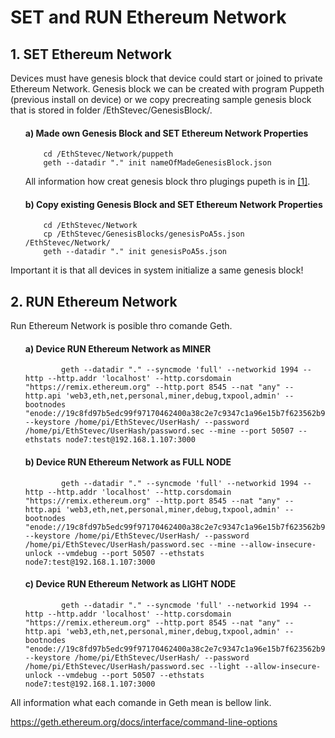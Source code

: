 # SET and RUN Ethereum Network

## 1. SET Ethereum Network

Devices must have genesis block that device could start or joined to private Ethereum Network. Genesis block we can be created with program Puppeth (previous install on device) or we copy precreating sample genesis block that is stored in folder /EthStevec/GenesisBlock/.

<ol>

#### a) Made own Genesis Block and SET Ethereum Network Properties

```shell
    cd /EthStevec/Network/puppeth
    geth --datadir "." init nameOfMadeGenesisBlock.json
 ```

All information how creat genesis block thro plugings pupeth is in [[1]](https://yenhuang.gitbooks.io/blockchain/content/chapter1/creating-the-genesis-block.html).

#### b) Copy existing Genesis Block and SET Ethereum Network Properties

```shell
    cd /EthStevec/Network
    cp /EthStevec/GenesisBlocks/genesisPoA5s.json /EthStevec/Network/
    geth --datadir "." init genesisPoA5s.json
```

</ol>

Important it is that all devices in system initialize a same genesis block!


## 2. RUN Ethereum Network

Run Ethereum Network is posible thro comande Geth.

<ol>

#### a) Device RUN Ethereum Network as MINER

```shell
        geth --datadir "." --syncmode 'full' --networkid 1994 --http --http.addr 'localhost' --http.corsdomain "https://remix.ethereum.org" --http.port 8545 --nat "any" --http.api 'web3,eth,net,personal,miner,debug,txpool,admin' --bootnodes "enode://19c8fd97b5edc99f97170462400a38c2e7c9347c1a96e15b7f623562b9d0a637e2a70b749077c38d1a07b34f802985521403eb6b69bf30806993a1623c53be10@192.168.1.107:31313" --keystore /home/pi/EthStevec/UserHash/ --password /home/pi/EthStevec/UserHash/password.sec --mine --port 50507 --ethstats node7:test@192.168.1.107:3000
```

#### b) Device RUN Ethereum Network as FULL NODE

```shell
        geth --datadir "." --syncmode 'full' --networkid 1994 --http --http.addr 'localhost' --http.corsdomain "https://remix.ethereum.org" --http.port 8545 --nat "any" --http.api 'web3,eth,net,personal,miner,debug,txpool,admin' --bootnodes "enode://19c8fd97b5edc99f97170462400a38c2e7c9347c1a96e15b7f623562b9d0a637e2a70b749077c38d1a07b34f802985521403eb6b69bf30806993a1623c53be10@192.168.1.107:31313" --keystore /home/pi/EthStevec/UserHash/ --password /home/pi/EthStevec/UserHash/password.sec --mine --allow-insecure-unlock --vmdebug --port 50507 --ethstats node7:test@192.168.1.107:3000
```

#### c) Device RUN Ethereum Network as LIGHT NODE

```shell
        geth --datadir "." --syncmode 'full' --networkid 1994 --http --http.addr 'localhost' --http.corsdomain "https://remix.ethereum.org" --http.port 8545 --nat "any" --http.api 'web3,eth,net,personal,miner,debug,txpool,admin' --bootnodes "enode://19c8fd97b5edc99f97170462400a38c2e7c9347c1a96e15b7f623562b9d0a637e2a70b749077c38d1a07b34f802985521403eb6b69bf30806993a1623c53be10@192.168.1.107:31313" --keystore /home/pi/EthStevec/UserHash/ --password /home/pi/EthStevec/UserHash/password.sec --light --allow-insecure-unlock --vmdebug --port 50507 --ethstats node7:test@192.168.1.107:3000
```
</ol>

All information what each comande in Geth mean is bellow link.

<https://geth.ethereum.org/docs/interface/command-line-options>
